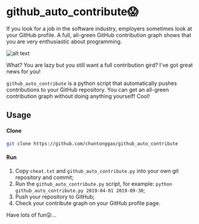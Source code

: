 # github_auto_contribute:scream:

If you look for a job in the software industry, employers sometimes look at your GitHub profile. A full, all-green GitHub contribution graph shows that you are very enthusiastic about programming. 

![alt text](http://www.afronski.pl/assets/PrivateContributionsGithub.png)

What? You are lazy but you still want a full contribution gird? I've got great news for you!

`github_auto_contribute` is a python script that automatically pushes contributions to your GitHub repository. You can get an all-green contribution graph without doing anything yourself! Cool!

## Usage

#### Clone

```bash
git clone https://github.com/chuntonggao/github_auto_contribute
```
#### Run

1. Copy `cheat.txt` and `github_auto_contribute.py` into your own git repository and commit;
2. Run the `github_auto_contribute.py` script, for example: `python github_auto_contribute.py 2019-04-01 2019-09-30`;
3. Push your repository to GitHub;
4. Check your contribute graph on your GitHub profile page.

Have lots of fun😜… 

